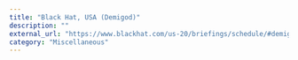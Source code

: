```yaml
---
title: "Black Hat, USA (Demigod)"
description: ""
external_url: "https://www.blackhat.com/us-20/briefings/schedule/#demigod-the-art-of-emulating-kernel-rootkits-20009"
category: "Miscellaneous"
---
```

